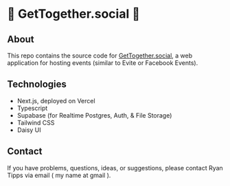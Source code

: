 # 🥳 GetTogether.social 🥳

## About

This repo contains the source code for [GetTogether.social](https://gettogether.social), a web application for hosting events (similar to Evite or Facebook Events).

## Technologies

- Next.js, deployed on Vercel
- Typescript
- Supabase (for Realtime Postgres, Auth, & File Storage)
- Tailwind CSS
- Daisy UI

## Contact

If you have problems, questions, ideas, or suggestions, please contact Ryan Tipps via email ( my name at gmail ).
